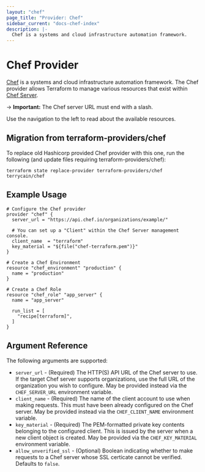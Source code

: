 ```yaml
---
layout: "chef"
page_title: "Provider: Chef"
sidebar_current: "docs-chef-index"
description: |-
  Chef is a systems and cloud infrastructure automation framework.
---
```


# Chef Provider

[Chef](https://www.chef.io/) is a systems and cloud infrastructure automation
framework. The Chef provider allows Terraform to manage various resources
that exist within [Chef Server](http://docs.chef.io/chef_server.html).

-> **Important:** The Chef server URL must end with a slash.

Use the navigation to the left to read about the available resources.

## Migration from terraform-providers/chef

To replace old Hashicorp provided Chef provider with this one, run the following (and update files requiring terraform-providers/chef):
```
terraform state replace-provider terraform-providers/chef terrycain/chef
```

## Example Usage

```hcl
# Configure the Chef provider
provider "chef" {
  server_url = "https://api.chef.io/organizations/example/"

  # You can set up a "Client" within the Chef Server management console.
  client_name  = "terraform"
  key_material = "${file("chef-terraform.pem")}"
}

# Create a Chef Environment
resource "chef_environment" "production" {
  name = "production"
}

# Create a Chef Role
resource "chef_role" "app_server" {
  name = "app_server"

  run_list = [
    "recipe[terraform]",
  ]
}
```

## Argument Reference

The following arguments are supported:

* `server_url` - (Required) The HTTP(S) API URL of the Chef server to use. If
  the target Chef server supports organizations, use the full URL of the
  organization you wish to configure. May be provided instead via the
  ``CHEF_SERVER_URL`` environment variable.
* `client_name` - (Required) The name of the client account to use when making
  requests. This must have been already configured on the Chef server.
  May be provided instead via the ``CHEF_CLIENT_NAME`` environment variable.
* `key_material` - (Required) The PEM-formatted private key contents belonging to
  the configured client. This is issued by the server when a new client object
  is created. May be provided via the
  ``CHEF_KEY_MATERIAL`` environment variable.
* `allow_unverified_ssl` - (Optional) Boolean indicating whether to make
  requests to a Chef server whose SSL certicate cannot be verified. Defaults
  to ``false``.
